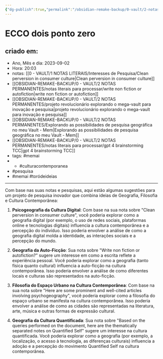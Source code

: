 ```yaml
---
{"dg-publish":true,"permalink":"/obsidian-remake-backup/0-vault/2-notas-permanentes/ecco-dois-ponto-zero/","tags":["permanente","memai","culturacontemporanea","pesquisa","toródeideias"],"dgHomeLink":true,"dgShowLocalGraph":true,"dgShowFileTree":true,"dgEnableSearch":true,"noteIcon":""}
---
```


# ECCO dois ponto zero

## criado em: 
-  Ano, Mês e dia: 2023-09-02
- Hora: 20:03
- notas: [[0 - VAULT/1 NOTAS LITERAIS/Interesses de Pesquisa/Clean perversion in consumer culture\|Clean perversion in consumer culture]]
- [[OBSIDIAN-REMAKE-BACKUP/0 - VAULT/2 NOTAS PERMANENTES/notas literais para processar/write non fiction or autofiction\|write non fiction or autofiction]]
- [[OBSIDIAN-REMAKE-BACKUP/0 - VAULT/2 NOTAS PERMANENTES/projeto revolucionário explorando o mega-vault para inovação e pesquisa\|projeto revolucionário explorando o mega-vault para inovação e pesquisa]]
- [[OBSIDIAN-REMAKE-BACKUP/0 - VAULT/2 NOTAS PERMANENTES/Explorando as possibilidades de pesquisa geográfica no meu Vault - Mem\|Explorando as possibilidades de pesquisa geográfica no meu Vault - Mem]]
- [[OBSIDIAN-REMAKE-BACKUP/0 - VAULT/2 NOTAS PERMANENTES/notas literais para processar/gpt 4 brainstorming TCC\|gpt 4 brainstorming TCC]]
- tags: #memai 
- - #culturacontemporanea
- #pesquisa
- #memai #toródeideias 
---
Com base nas suas notas e pesquisas, aqui estão algumas sugestões para um projeto de pesquisa inovador que combina ideias de Geografia, Filosofia e Cultura Contemporânea:

1.  **Psicogeografia da Cultura Digital**: Com base na sua nota sobre "Clean perversion in consumer culture", você poderia explorar como a geografia digital (por exemplo, o uso de redes sociais, plataformas online e tecnologias digitais) influencia a cultura contemporânea e a percepção do indivíduo. Isso poderia envolver a análise de como a geografia digital molda a identidade, as interações sociais e a percepção do mundo.

2.  **Geografia da Auto-Ficção**: Sua nota sobre "Write non fiction or autofiction?" sugere um interesse em como a escrita reflete a experiência pessoal. Você poderia explorar como a geografia (tanto física quanto cultural) influencia a auto-ficção na cultura contemporânea. Isso poderia envolver a análise de como diferentes locais e culturas são representados na auto-ficção.

3.  **Filosofia do Espaço Urbano na Cultura Contemporânea**: Com base na sua nota sobre "Here are some prominent and well-cited articles involving psychogeography", você poderia explorar como a filosofia do espaço urbano se manifesta na cultura contemporânea. Isso poderia envolver a análise de como as cidades são representadas na literatura, arte, música e outras formas de expressão cultural.

4.  **Geografia da Cultura Quantificada**: Sua nota sobre "Based on the queries performed on the document, here are the thematically separated notes on Quantified Self" sugere um interesse na cultura quantificada. Você poderia explorar como a geografia (por exemplo, a localização, o acesso à tecnologia, as diferenças culturais) influencia a adoção e a percepção do movimento Quantified Self na cultura contemporânea.

